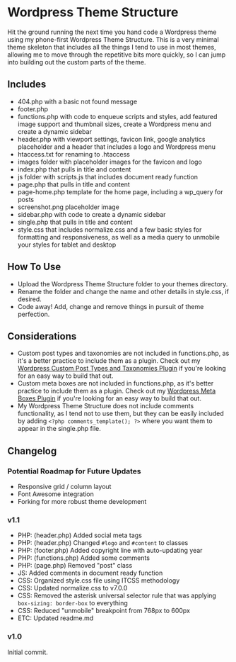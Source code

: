# Wordpress Theme Structure

Hit the ground running the next time you hand code a Wordpress theme using my phone-first Wordpress Theme Structure. This is a very minimal theme skeleton that includes all the things I tend to use in most themes, allowing me to move through the repetitive bits more quickly, so I can jump into building out the custom parts of the theme.

## Includes

* 404.php with a basic not found message
* footer.php
* functions.php with code to enqueue scripts and styles, add featured image support and thumbnail sizes, create a Wordpress menu and create a dynamic sidebar
* header.php with viewport settings, favicon link, google analytics placeholder and a header that includes a logo and Wordpress menu
* htaccess.txt for renaming to .htaccess
* images folder with placeholder images for the favicon and logo
* index.php that pulls in title and content
* js folder with scripts.js that includes document ready function
* page.php that pulls in title and content
* page-home.php template for the home page, including a wp_query for posts
* screenshot.png placeholder image
* sidebar.php with code to create a dynamic sidebar
* single.php that pulls in title and content
* style.css that includes normalize.css and a few basic styles for formatting and responsiveness, as well as a media query to unmobile your styles for tablet and desktop

## How To Use

* Upload the Wordpress Theme Structure folder to your themes directory.
* Rename the folder and change the name and other details in style.css, if desired.
* Code away! Add, change and remove things in pursuit of theme perfection.

## Considerations

* Custom post types and taxonomies are not included in functions.php, as it's a better practice to include them as a plugin. Check out my [Wordpress Custom Post Types and Taxonomies Plugin](https://github.com/asheabbott/wordpress-custom-post-types-taxonomies) if you're looking for an easy way to build that out.
* Custom meta boxes are not included in functions.php, as it's better practice to include them as a plugin. Check out my [Wordpress Meta Boxes Plugin](https://github.com/asheabbott/wordpress-meta-boxes) if you're looking for an easy way to build that out.
* My Wordpress Theme Structure does not include comments functionality, as I tend not to use them, but they can be easily included by adding `<?php comments_template(); ?>` where you want them to appear in the single.php file.

## Changelog

### Potential Roadmap for Future Updates
* Responsive grid / column layout
* Font Awesome integration
* Forking for more robust theme development

### v1.1
* PHP: (header.php) Added social meta tags
* PHP: (header.php) Changed `#logo` and `#content` to classes
* PHP: (footer.php) Added copyright line with auto-updating year
* PHP: (functions.php) Added some comments
* PHP: (page.php) Removed "post" class
* JS:  Added comments in document ready function
* CSS: Organized style.css file using ITCSS methodology
* CSS: Updated normalize.css to v7.0.0
* CSS: Removed the asterisk universal selector rule that was applying `box-sizing: border-box` to everything
* CSS: Reduced "unmobile" breakpoint from 768px to 600px
* ETC: Updated readme.md


### v1.0
Initial commit.